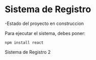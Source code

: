 <h1> Sistema de Registro </h1>

-Estado del proyecto en construccion

Para ejecutar el sistema, debes poner:

``` npm install react ```

Sistema de Registro 2
